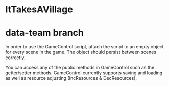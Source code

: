 # ItTakesAVillage
# data-team branch

In order to use the GameControl script, attach the script
to an empty object for every scene in the game. The object
should persist between scenes correctly.

You can access any of the public methods in GameControl
such as the getter/setter methods. GameControl currently
supports saving and loading as well as resource 
adjusting (IncResources & DecResources). 

